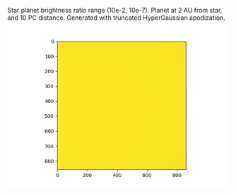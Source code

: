 Star planet brightness ratio range (10e-2, 10e-7). Planet at 2 AU from star, and 10 PC distance. Generated with truncated HyperGaussian apodization.
![Star planet brightness ratio range (10e-2, 10e-7)](images/contrast.gif)
